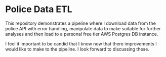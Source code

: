 # Police Data ETL 

This repository demonstrates a pipeline where I download data from the police API with error handling, manipulate data to make suitable for further analyses and then load to a personal free tier AWS Postgres DB instance.

I feel it important to be candid that I know now that there improvements I would like to make to the pipeline.  I look forward to discussing these.
